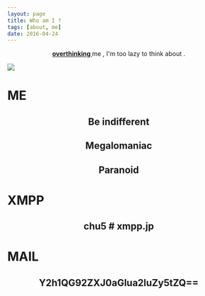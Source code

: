 ```yaml
---
layout: page
title: Who am I ?
tags: [about, me]
date: 2016-04-24
---
```

    
<center><a href="http://overthinking.me"><b>overthinking </b></a>me , I'm too lazy to think about .</center>


![](http://7xpy22.com1.z0.glb.clouddn.com/overthinking.meunsplash.com.photo-1452716726610-30ed68426a6b.jpg)



#  ME

## <center>Be indifferent</center>

## <center>Megalomaniac</center>

## <center>Paranoid</center>

#  XMPP

## <center>chu5 # xmpp.jp</center>  

#  MAIL

## <center>Y2h1QG92ZXJ0aGlua2luZy5tZQ==</center>

